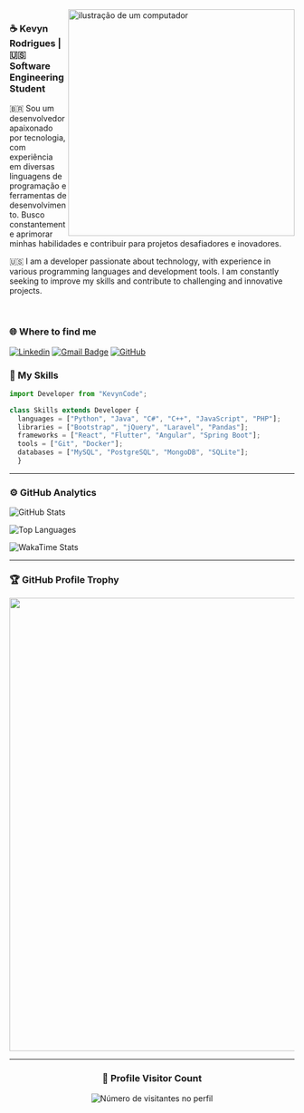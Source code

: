 <img src="https://raw.githubusercontent.com/MicaelliMedeiros/micaellimedeiros/master/image/computer-illustration.png" alt="ilustração de um computador" min-width="400px" max-width="400px" width="400px" align="right">

### ☕ Kevyn Rodrigues | 🇺🇸 Software Engineering Student 

<p align="left">🇧🇷 Sou um desenvolvedor apaixonado por tecnologia, com experiência em diversas linguagens de programação e ferramentas de desenvolvimento. Busco constantemente aprimorar minhas habilidades e contribuir para projetos desafiadores e inovadores.</p>

<p align="left">🇺🇸 I am a developer passionate about technology, with experience in various programming languages and development tools. I am constantly seeking to improve my skills and contribute to challenging and innovative projects.</p>

</br>

### 🌐 Where to find me

[![Linkedin](https://img.shields.io/badge/-Kevyncode-blue?style=flat-square&logo=Linkedin&logoColor=white&link=https://www.linkedin.com/in/kevyncode/)](https://www.linkedin.com/in/kevyncode/)
[![Gmail Badge](https://img.shields.io/badge/-kevyncodes@gmail.com-006bed?style=flat-square&logo=Gmail&logoColor=white&link=mailto:SEU-EMAIL)](mailto:kevyncodes@gmail.com)
[![GitHub](https://img.shields.io/github/followers/kevyncode?label=follow&style=social)](https://github.com/kevyncode)

### 🚀 My Skills

```js
import Developer from "KevynCode";

class Skills extends Developer {
  languages = ["Python", "Java", "C#", "C++", "JavaScript", "PHP"];
  libraries = ["Bootstrap", "jQuery", "Laravel", "Pandas"];
  frameworks = ["React", "Flutter", "Angular", "Spring Boot"];
  tools = ["Git", "Docker"];
  databases = ["MySQL", "PostgreSQL", "MongoDB", "SQLite"];
  }

```

---

### ⚙️ GitHub Analytics  

![GitHub Stats](https://github-readme-stats.vercel.app/api?username=kevyncode&theme=dark&hide_border=false&include_all_commits=true)  

![Top Languages](https://github-readme-stats.vercel.app/api/top-langs/?username=kevyncode&theme=dark&hide_border=false&layout=compact)  

![WakaTime Stats](https://github-readme-stats.vercel.app/api/wakatime?username=@kevyncode&layout=compact&theme=dark&hide_border=false)

--- 

### 🏆 GitHub Profile Trophy

<p align="center">
  <a
    href="https://github.com/ryo-ma/github-profile-trophy"
    title="repositório de troféus"
  >
    <img
      width="800"
      src="https://github-profile-trophy.vercel.app/?username=kevyncode&column=8&theme=darkhub&no-frame=true&no-bg=true"
    />
  </a>
</p>

---

<div align="center">
  <h3><b>📍 Profile Visitor Count</b></h3>
</div>

<p align="center">
  <img
    src="https://profile-counter.glitch.me/kevyncode/count.svg"
    alt="Número de visitantes no perfil"
  />
</p>
